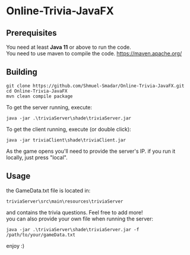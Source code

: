 # Online-Trivia-JavaFX
## Prerequisites
You need at least **Java 11** or above to run the code.  
You need to use maven to compile the code. https://maven.apache.org/
## Building
```
git clone https://github.com/Shmuel-Smadar/Online-Trivia-JavaFX.git
cd Online-Trivia-JavaFX
mvn clean compile package
```
To get the server running, execute: 
```
java -jar .\triviaServer\shade\triviaServer.jar
```
To get the client running, execute (or double click):
```
java -jar triviaClient\shade\triviaClient.jar
```
As the game opens you'll need to provide the server's IP. if you run it locally, just press "local".
## Usage
the GameData.txt file is located in:
 ```
triviaServer\src\main\resources\triviaServer
```
and contains the trivia questions. Feel free to add more!  
you can also provide your own file when running the server:
```
java -jar .\triviaServer\shade\triviaServer.jar -f /path/to/your/gameData.txt
```
enjoy :)
